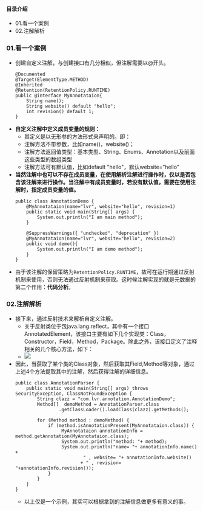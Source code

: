 #### 目录介绍
- 01.看一个案例
- 02.注解解析




### 01.看一个案例
- 创建自定义注解，与创建接口有几分相似，但注解需要以@开头。
    ```
    @Documented
    @Target(ElementType.METHOD)
    @Inherited
    @Retention(RetentionPolicy.RUNTIME)
    public @interface MyAnnotataion{
        String name();
        String website() default "hello";
        int revision() default 1;
    }
    ```
- **自定义注解中定义成员变量的规则：**
    - 其定义是以无形参的方法形式来声明的。即：  
    - 注解方法不带参数，比如name\(\)，website\(\)；  
    - 注解方法返回值类型：基本类型、String、Enums、Annotation以及前面这些类型的数组类型  
    - 注解方法可有默认值，比如default "hello"，默认website=”hello”
- **当然注解中也可以不存在成员变量，在使用解析注解进行操作时，仅以是否包含该注解来进行操作。当注解中有成员变量时，若没有默认值，需要在使用注解时，指定成员变量的值。**
    ```
    public class AnnotationDemo {
        @MyAnnotataion(name="lvr", website="hello", revision=1)
        public static void main(String[] args) {
            System.out.println("I am main method");
        }
    
        @SuppressWarnings({ "unchecked", "deprecation" })
        @MyAnnotataion(name="lvr", website="hello", revision=2)
        public void demo(){
            System.out.println("I am demo method");
        }
    }
    ```
- 由于该注解的保留策略为`RetentionPolicy.RUNTIME`，故可在运行期通过反射机制来使用，否则无法通过反射机制来获取。这时候注解实现的就是元数据的第二个作用：**代码分析**。  





### 02.注解解析
- 接下来，通过反射技术来解析自定义注解。
    - 关于反射类位于包java.lang.reflect，其中有一个接口AnnotatedElement，该接口主要有如下几个实现类：Class，Constructor，Field，Method，Package。除此之外，该接口定义了注释相关的几个核心方法，如下：  
    - ![](http://upload-images.jianshu.io/upload_images/3985563-4077bbaef5b27a4b.png?imageMogr2/auto-orient/strip|imageView2/2/w/1240)  
- 因此，当获取了某个类的Class对象，然后获取其Field,Method等对象，通过上述4个方法提取其中的注解，然后获得注解的详细信息。
    ```
    public class AnnotationParser {
        public static void main(String[] args) throws SecurityException, ClassNotFoundException {
            String clazz = "com.lvr.annotation.AnnotationDemo";
            Method[]  demoMethod = AnnotationParser.class
                    .getClassLoader().loadClass(clazz).getMethods();
    
            for (Method method : demoMethod) {
                if (method.isAnnotationPresent(MyAnnotataion.class)) {
                     MyAnnotataion annotationInfo = method.getAnnotation(MyAnnotataion.class);
                     System.out.println("method: "+ method);
                     System.out.println("name= "+ annotationInfo.name() +
                             " , website= "+ annotationInfo.website()
                            + " , revision= "+annotationInfo.revision());
                }
            }
        }
    }
    ```
    - 以上仅是一个示例，其实可以根据拿到的注解信息做更多有意义的事。



